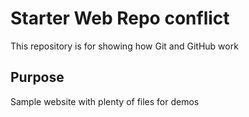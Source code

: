 # Starter Web Repo conflict

This repository is for showing how Git and GitHub work

## Purpose

Sample website with plenty of files for demos
